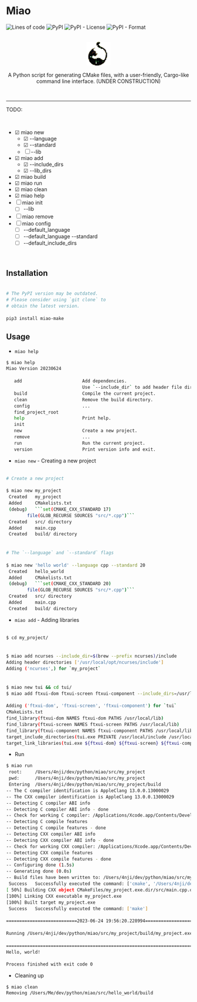 # Miao

![Lines of code](https://img.shields.io/tokei/lines/github/anzhi0708/miao)  ![PyPI](https://img.shields.io/pypi/v/miao-make)  ![PyPI - License](https://img.shields.io/pypi/l/miao-make)  ![PyPI - Format](https://img.shields.io/pypi/format/miao-make)

<br>

<div align="center">

  <img src="miao.png" alt="Miao Logo" width="13%"/>

  <p>A Python script for generating CMake files, with a user-friendly, Cargo-like command line interface. (UNDER CONSTRUCTION)</p>

</div>

<br>

---

TODO:

<br>

- ☑ miao new
  - ☑ --language
  - ☑ --standard 
  - ☐ --lib
- ☑ miao add
  - ☑ --include_dirs
  - ☑ --lib_dirs
- ☑ miao build
- ☑ miao run
- ☑ miao clean
- ☑ miao help
- ☐ miao init
  - ☐ --lib
- ☐ miao remove
- ☐ miao config
  - ☐ --default_language
  - ☐ --default_language --standard
  - ☐ --default_include_dirs

<br>

## Installation

```bash

# The PyPI version may be outdated.
# Please consider using `git clone` to 
# obtain the latest version.

pip3 install miao-make
```

## Usage

- `miao help`

```bash
$ miao help
Miao Version 20230624

   add                       Add dependencies.
                             Use `--include_dir` to add header file directories.
   build                     Compile the current project.
   clean                     Remove the build directory.
   config                    ...
   find_project_root
   help                      Print help.
   init
   new                       Create a new project.
   remove                    ...
   run                       Run the current project.
   version                   Print version info and exit.

```


- `miao new` - Creating a new project

```bash

# Create a new project

$ miao new my_project
 Created   my_project
 Added     CMakelists.txt
 (debug)   ```set(CMAKE_CXX_STANDARD 17)
        file(GLOB_RECURSE SOURCES "src/*.cpp")```
 Created   src/ directory
 Added     main.cpp
 Created   build/ directory


# The `--language` and `--standard` flags

$ miao new 'hello world' --language cpp --standard 20
 Created   hello_world
 Added     CMakelists.txt
 (debug)   ```set(CMAKE_CXX_STANDARD 20)
        file(GLOB_RECURSE SOURCES "src/*.cpp")```
 Created   src/ directory
 Added     main.cpp
 Created   build/ directory
```


- `miao add` - Adding libraries

```bash

$ cd my_project/


$ miao add ncurses --include_dir=$(brew --prefix ncurses)/include
Adding header directories ['/usr/local/opt/ncurses/include']
Adding ('ncurses',) for `my_project`


$ miao new tui && cd tui/
$ miao add ftxui-dom ftxui-screen ftxui-component --include_dirs=/usr/local/include,/usr/local/include/ftxui --lib_dirs=/usr/local/lib

Adding ('ftxui-dom', 'ftxui-screen', 'ftxui-component') for `tui`
CMakeLists.txt
find_library(ftxui-dom NAMES ftxui-dom PATHS /usr/local/lib)
find_library(ftxui-screen NAMES ftxui-screen PATHS /usr/local/lib)
find_library(ftxui-component NAMES ftxui-component PATHS /usr/local/lib)
target_include_directories(tui.exe PRIVATE /usr/local/include /usr/local/include/ftxui)
target_link_libraries(tui.exe ${ftxui-dom} ${ftxui-screen} ${ftxui-component})
```


- Run

```bash
$ miao run
 root:     /Users/4nji/dev/python/miao/src/my_project
 pwd:      /Users/4nji/dev/python/miao/src/my_project
 Entering  /Users/4nji/dev/python/miao/src/my_project/build
-- The C compiler identification is AppleClang 13.0.0.13000029
-- The CXX compiler identification is AppleClang 13.0.0.13000029
-- Detecting C compiler ABI info
-- Detecting C compiler ABI info - done
-- Check for working C compiler: /Applications/Xcode.app/Contents/Developer/Toolchains/XcodeDefault.xctoolchain/usr/bin/cc - skipped
-- Detecting C compile features
-- Detecting C compile features - done
-- Detecting CXX compiler ABI info
-- Detecting CXX compiler ABI info - done
-- Check for working CXX compiler: /Applications/Xcode.app/Contents/Developer/Toolchains/XcodeDefault.xctoolchain/usr/bin/c++ - skipped
-- Detecting CXX compile features
-- Detecting CXX compile features - done
-- Configuring done (1.5s)
-- Generating done (0.0s)
-- Build files have been written to: /Users/4nji/dev/python/miao/src/my_project/build
 Success   Successfully executed the command: ['cmake', '/Users/4nji/dev/python/miao/src/my_project']
[ 50%] Building CXX object CMakeFiles/my_project.exe.dir/src/main.cpp.o
[100%] Linking CXX executable my_project.exe
[100%] Built target my_project.exe
 Success   Successfully executed the command: ['make']

===========================2023-06-24 19:56:20.228994==========================

Running /Users/4nji/dev/python/miao/src/my_project/build/my_project.exe

===============================================================================
Hello, world!

Process finished with exit code 0

```


- Cleaning up

```
$ miao clean
Removing /Users/Me/dev/python/miao/src/hello_world/build

```
